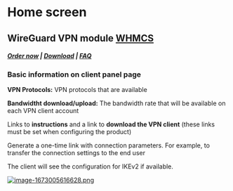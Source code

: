 # Home screen

## WireGuard VPN module **[WHMCS](https://puqcloud.com/link.php?id=77)** 

#####  [Order now](https://puqcloud.com/index.php?rp=/store/whmcs-module-wireguard-vpn) | [Download](https://download.puqcloud.com/WHMCS/servers/PUQ_WHMCS-WireGuard-VPN/) | [FAQ](https://faq.puqcloud.com/)

### Basic information on client panel page

**VPN Protocols:** VPN protocols that are available

**Bandwidtht download/upload:** The bandwidth rate that will be available on each VPN client account

Links to **instructions** and a link to **download the VPN client** (these links must be set when configuring the product)

Generate a one-time link with connection parameters. For example, to transfer the connection settings to the end user

The client will see the configuration for IKEv2 if available.

[![image-1673005616628.png](https://doc.puq.info/uploads/images/gallery/2023-01/scaled-1680-/image-1673005616628.png)](https://doc.puq.info/uploads/images/gallery/2023-01/image-1673005616628.png)
